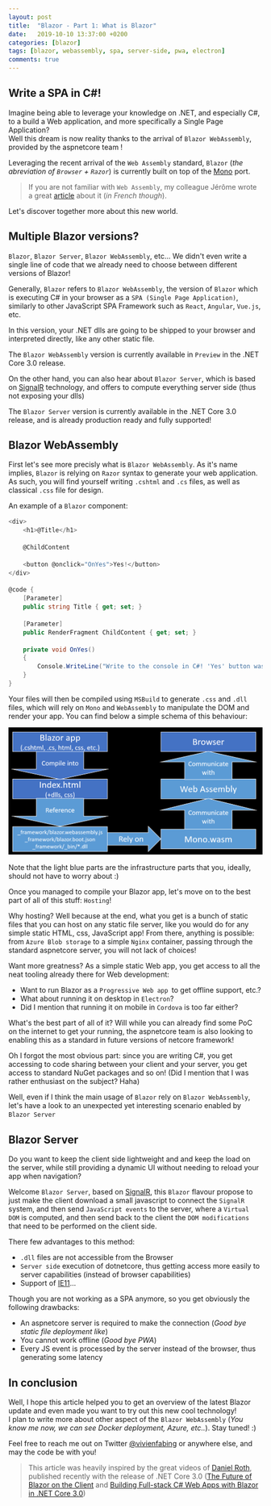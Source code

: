 ```yaml
---
layout: post
title:  "Blazor - Part 1: What is Blazor"
date:   2019-10-10 13:37:00 +0200
categories: [blazor]
tags: [blazor, webassembly, spa, server-side, pwa, electron]
comments: true
---
```


## Write a SPA in C#!

Imagine being able to leverage your knowledge on .NET, and especially C#, to a build a Web application, and more specifically a Single Page Application?  
Well this dream is now reality thanks to the arrival of `Blazor WebAssembly`, provided by the aspnetcore team !

Leveraging the recent arrival of the `Web Assembly` standard, `Blazor` (*the abreviation of `Browser` + `Razor`*) is currently built on top of the [Mono](https://github.com/migueldeicaza/mono-wasm) port.

> If you are not familiar with `Web Assembly`, my colleague Jérôme wrote a great [article](https://jeromegiacomini.net/Blog/2018/09/21/quest-que-webassembly/) [](https://blogs.infinitesquare.com/posts/web/qu-est-ce-que-webassembly) about it (*in French though*).

Let's discover together more about this new world.

## Multiple Blazor versions?

`Blazor`, `Blazor Server`, `Blazor WebAssembly`, etc... We didn't even write a single line of code that we already need to choose between different versions of Blazor!

Generally, `Blazor` refers to `Blazor WebAssembly`, the version of `Blazor` which is executing C# in your browser as a `SPA (Single Page Application)`, similarly to other JavaScript SPA Framework such as `React`, `Angular`, `Vue.js`, etc.

In this version, your .NET dlls are going to be shipped to your browser and interpreted directly, like any other static file.

The `Blazor WebAssembly` version is currently available in `Preview` in the .NET Core 3.0 release.

On the other hand, you can also hear about `Blazor Server`, which is based on [SignalR](https://docs.microsoft.com/en-us/aspnet/core/signalr/introduction?view=aspnetcore-3.0) technology, and offers to compute everything server side (thus not exposing your dlls)

The `Blazor Server` version is currently available in the .NET Core 3.0 release, and is already production ready and fully supported!

## Blazor WebAssembly

First let's see more precisly what is `Blazor WebAssembly`.
As it's name implies, `Blazor` is relying on `Razor` syntax to generate your web application.
As such, you will find yourself writing `.cshtml` and `.cs` files, as well as classical `.css` file for design.

An example of a `Blazor` component:

```csharp
<div>
    <h1>@Title</h1>

    @ChildContent

    <button @onclick="OnYes">Yes!</button>
</div>

@code {
    [Parameter]
    public string Title { get; set; }

    [Parameter]
    public RenderFragment ChildContent { get; set; }

    private void OnYes()
    {
        Console.WriteLine("Write to the console in C#! 'Yes' button was selected.");
    }
}
```

Your files will then be compiled using `MSBuild` to generate `.css` and `.dll` files, which will rely on `Mono` and `WebAssembly` to manipulate the DOM and render your app.
You can find below a simple schema of this behaviour:

![01-blazor-webassembly-architecture](/assets/2019-10-10/01-blazor-webassembly-architecture.png)

Note that the light blue parts are the infrastructure parts that you, ideally, should not have to worry about :)

Once you managed to compile your Blazor app, let's move on to the best part of all of this stuff: `Hosting`!

Why hosting? Well because at the end, what you get is a bunch of static files that you can host on any static file server, like you would do for any simple static HTML, css, JavaScript app!
From there, anything is possible: from `Azure Blob storage` to a simple `Nginx` container, passing through the standard aspnetcore server, you will not lack of choices!

Want more greatness? As a simple static Web app, you get access to all the neat tooling already there for Web development:
- Want to run Blazor as a `Progressive Web app `to get offline support, etc.?
- What about running it on desktop in `Electron`?
- Did I mention that running it on mobile in `Cordova` is too far either?

What's the best part of all of it? Will while you can already find some PoC on the internet to get your running, the aspnetcore team is also looking to enabling this as a standard in future versions of netcore framework!

Oh I forgot the most obvious part: since you are writing C#, you get accessing to code sharing between your client and your server, you get access to standard NuGet packages and so on! (Did I mention that I was rather enthusiast on the subject? Haha)

Well, even if I think the main usage of `Blazor` rely on `Blazor WebAssembly`, let's have a look to an unexpected yet interesting scenario enabled by `Blazor Server`

## Blazor Server

Do you want to keep the client side lightweight and and keep the load on the server, while still providing a dynamic UI without needing to reload your app when navigation?

Welcome `Blazor Server`, based on [SignalR](https://docs.microsoft.com/en-us/aspnet/core/signalr/introduction?view=aspnetcore-3.0), this `Blazor` flavour propose to just make the client download a small javascript to connect the `SignalR` system, and then send `JavaScript events` to the server, where a `Virtual DOM` is computed, and then send back to the client the `DOM modifications` that need to be performed on the client side.

There few advantages to this method:
- `.dll` files are not accessible from the Browser
- `Server side` execution of dotnetcore, thus getting access more easily to server capabilities (instead of browser capabilities)
- Support of [IE11](https://docs.microsoft.com/en-us/aspnet/core/blazor/supported-platforms?view=aspnetcore-3.0)...

Though you are not working as a SPA anymore, so you get obviously the following drawbacks:
- An aspnetcore server is required to make the connection (*Good bye static file deployment like*)
- You cannot work offline (*Good bye PWA*)
- Every JS event is processed by the server instead of the browser, thus generating some latency

## In conclusion

Well, I hope this article helped you to get an overview of the latest Blazor update and even made you want to try out this new cool technology!  
I plan to write more about other aspect of the `Blazor WebAssembly` (*You know me now, we can see Docker deployment, Azure, etc..*). Stay tuned! :)

Feel free to reach me out on Twitter [@vivienfabing](https://twitter.com/vivienfabing) or anywhere else, and may the code be with you!

> This article was heavily inspired by the great videos of [Daniel Roth](https://github.com/danroth27), published recently with the release of .NET Core 3.0 ([The Future of Blazor on the Client](https://youtu.be/qF6ixMjCzHA) and [Building Full-stack C# Web Apps with Blazor in .NET Core 3.0](https://youtu.be/MetcuX1OHD0))
